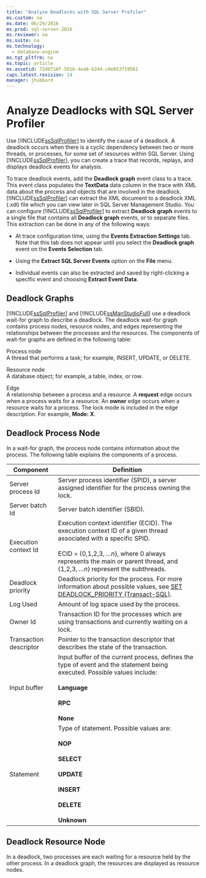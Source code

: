 ```yaml
---
title: "Analyze Deadlocks with SQL Server Profiler"
ms.custom: na
ms.date: 06/29/2016
ms.prod: sql-server-2016
ms.reviewer: na
ms.suite: na
ms.technology: 
  - database-engine
ms.tgt_pltfrm: na
ms.topic: article
ms.assetid: 72d6718f-501b-4ea6-b344-c0e653f19561
caps.latest.revision: 14
manager: jhubbard
---
```

# Analyze Deadlocks with SQL Server Profiler
Use [!INCLUDE[ssSqlProfiler](../../Topics/TopicNameContainA/includes/ssSqlProfiler_md.md)] to identify the cause of a deadlock. A deadlock occurs when there is a cyclic dependency between two or more threads, or processes, for some set of resources within SQL Server. Using [!INCLUDE[ssSqlProfiler](../../Topics/TopicNameContainA/includes/ssSqlProfiler_md.md)], you can create a trace that records, replays, and displays deadlock events for analysis.  
  
 To trace deadlock events, add the **Deadlock graph** event class to a trace. This event class populates the **TextData** data column in the trace with XML data about the process and objects that are involved in the deadlock. [!INCLUDE[ssSqlProfiler](../../Topics/TopicNameContainA/includes/ssSqlProfiler_md.md)] can extract the XML document to a deadlock XML (.xdl) file which you can view later in SQL Server Management Studio. You can configure [!INCLUDE[ssSqlProfiler](../../Topics/TopicNameContainA/includes/ssSqlProfiler_md.md)] to extract **Deadlock graph** events to a single file that contains all **Deadlock graph** events, or to separate files. This extraction can be done in any of the following ways:  
  
-   At trace configuration time, using the **Events Extraction Settings** tab. Note that this tab does not appear until you select the **Deadlock graph** event on the **Events Selection** tab.  
  
-   Using the **Extract SQL Server Events** option on the **File** menu.  
  
-   Individual events can also be extracted and saved by right-clicking a specific event and choosing **Extract Event Data**.  
  
## Deadlock Graphs  
 [!INCLUDE[ssSqlProfiler](../../Topics/TopicNameContainA/includes/ssSqlProfiler_md.md)] and [!INCLUDE[ssManStudioFull](../../Topics/TopicNameContainA/includes/ssManStudioFull_md.md)] use a deadlock wait-for graph to describe a deadlock. The deadlock wait-for graph contains process nodes, resource nodes, and edges representing the relationships between the processes and the resources. The components of wait-for graphs are defined in the following table:  
  
 Process node  
 A thread that performs a task; for example, INSERT, UPDATE, or DELETE.  
  
 Resource node  
 A database object; for example, a table, index, or row.  
  
 Edge  
 A relationship between a process and a resource. A **request** edge occurs when a process waits for a resource. An **owner** edge occurs when a resource waits for a process. The lock mode is included in the edge description. For example, **Mode: X**.  
  
## Deadlock Process Node  
 In a wait-for graph, the process node contains information about the process. The following table explains the components of a process.  
  
|Component|Definition|  
|---------------|----------------|  
|Server process Id|Server process identifier (SPID), a server assigned identifier for the process owning the lock.|  
|Server batch Id|Server batch identifier (SBID).|  
|Execution context Id|Execution context identifier (ECID). The execution context ID of a given thread associated with a specific SPID.<br /><br /> ECID = {0,1,2,3, *...n*}, where 0 always represents the main or parent thread, and {1,2,3, *...n*} represent the subthreads.|  
|Deadlock priority|Deadlock priority for the process. For more information about possible values, see [SET DEADLOCK_PRIORITY (Transact-SQL)](assetId:///810a3a8e-3da3-4bf9-bb15-7b069685a1b6).|  
|Log Used|Amount of log space used by the process.|  
|Owner Id|Transaction ID for the processes which are using transactions and currently waiting on a lock.|  
|Transaction descriptor|Pointer to the transaction descriptor that describes the state of the transaction.|  
|Input buffer|Input buffer of the current process, defines the type of event and the statement being executed. Possible values include:<br /><br /> **Language**<br /><br /> **RPC**<br /><br /> **None**|  
|Statement|Type of statement. Possible values are:<br /><br /> **NOP**<br /><br /> **SELECT**<br /><br /> **UPDATE**<br /><br /> **INSERT**<br /><br /> **DELETE**<br /><br /> **Unknown**|  
  
## Deadlock Resource Node  
 In a deadlock, two processes are each waiting for a resource held by the other process. In a deadlock graph, the resources are displayed as resource nodes.